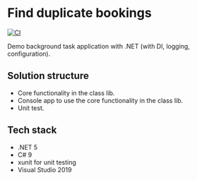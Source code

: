 # Find duplicate bookings

[![CI](https://github.com/Arnab-Developer/find-duplicate-bookings/actions/workflows/dotnet.yml/badge.svg)](https://github.com/Arnab-Developer/find-duplicate-bookings/actions/workflows/dotnet.yml)

Demo background task application with .NET (with DI, logging, configuration).

## Solution structure

* Core functionality in the class lib.
* Console app to use the core functionality in the class lib.
* Unit test.

## Tech stack

* .NET 5
* C# 9
* xunit for unit testing
* Visual Studio 2019
